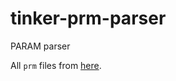# tinker-prm-parser

PARAM parser

All `prm` files from [here](http://dasher.wustl.edu/tinker/distribution/params/).
